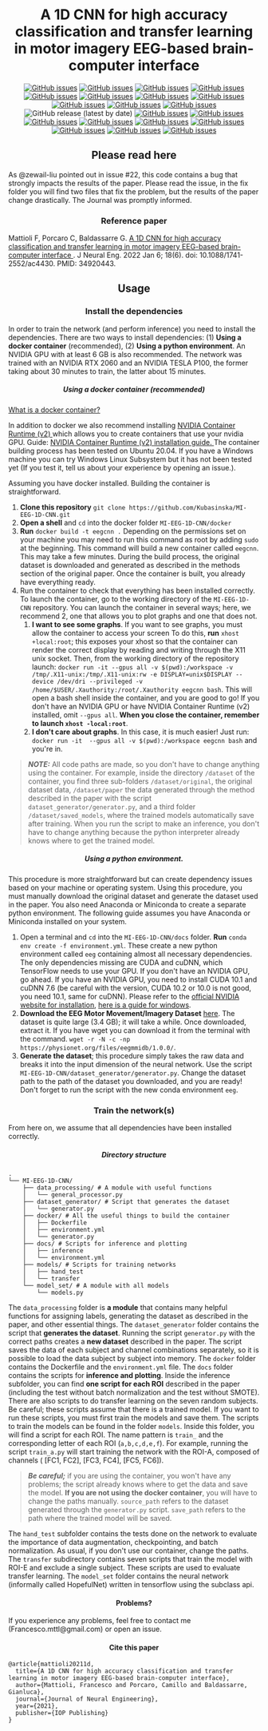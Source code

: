 <h1 align="center" > A 1D CNN for high accuracy classification and transfer learning in motor 
imagery EEG-based brain-computer interface </h1>


<p align="center">
<a href="https://github.com/Kubasinska/MI-EEG-1D-CNN/issues"><img alt="GitHub issues" src="https://img.shields.io/github/issues/Kubasinska/MI-EEG-1D-CNN"></a>
<a href="https://github.com/Kubasinska/MI-EEG-1D-CNN/issues"><img alt="GitHub issues" src="https://img.shields.io/github/forks/kubasinska/MI-EEG-1D-CNN?style=social"></a>
<a href="https://github.com/Kubasinska/MI-EEG-1D-CNN/issues"><img alt="GitHub issues" src="https://img.shields.io/github/forks/kubasinska/MI-EEG-1D-CNN?style=social"></a>
<a href="https://github.com/Kubasinska/MI-EEG-1D-CNN/issues"><img alt="GitHub issues" src="https://img.shields.io/github/stars/kubasinska/MI-EEG-1D-CNN?style=social"></a>
<a href="https://github.com/Kubasinska/MI-EEG-1D-CNN/issues"><img alt="GitHub issues" src="https://img.shields.io/github/watchers/kubasinska/MI-EEG-1D-CNN?style=social"></a>
<a href="https://github.com/Kubasinska/MI-EEG-1D-CNN/blob/master/LICENSE.txt"><img alt="GitHub issues" src="https://img.shields.io/github/license/Kubasinska/MI-EEG-1D-CNN"></a>
<a href="https://twitter.com/intent/tweet?text=Wow:&url=https%3A%2F%2Fgithub.com%2FKubasinska%2FMI-EEG-1D-CNN"><img alt="GitHub issues" src="https://img.shields.io/twitter/url?style=social&url=https%3A%2F%2Fgithub.com%2FKubasinska%2FMI-EEG-1D-CNN"></a>
<a href="https://twitter.com/FrancescoMattio"><img alt="GitHub issues" src="https://img.shields.io/twitter/follow/FrancescoMattio?style=social"></a>
<a href=""><img alt="GitHub issues" src="https://img.shields.io/github/languages/top/kubasinska/MI-EEG-1D-CNN"></a>
<a href=""><img alt="GitHub issues" src="https://img.shields.io/github/languages/code-size/kubasinska/MI-EEG-1D-CNN"></a>
<a href=""><img alt="GitHub issues" src="https://img.shields.io/github/repo-size/kubasinska/MI-EEG-1D-CNN"></a>
<img alt="GitHub release (latest by date)" src="https://img.shields.io/github/v/release/kubasinska/MI-EEG-1D-CNN">
<a href=""><img alt="GitHub issues" src="https://img.shields.io/github/commit-activity/y/kubasinska/MI-EEG-1D-CNN"></a>
<a href=""><img alt="GitHub issues" src="https://img.shields.io/github/last-commit/kubasinska/MI-EEG-1D-CNN"></a>
<a href=""><img alt="GitHub issues" src="https://img.shields.io/github/release-date/kubasinska/MI-EEG-1D-CNN"></a>
<a href="https://doi.org/10.1088/1741-2552/ac4430"><img alt="GitHub issues" src="https://badges.aleen42.com/src/docker.svg"></a>
<a href=""><img alt="GitHub issues" src="https://img.shields.io/badge/Tensorflow%20Version-2.3.0-blueviolet"></a>
<a href="https://doi.org/10.1088/1741-2552/ac4430"><img alt="GitHub issues" src="https://badges.aleen42.com/src/tensorflow.svg"></a>
<a href=""><img alt="GitHub issues" src="https://img.shields.io/badge/Python%20Version-3.8.3-blueviolet"></a>
<a href="https://doi.org/10.1088/1741-2552/ac4430"><img alt="GitHub issues" src="https://badges.aleen42.com/src/python.svg"></a>
<a href="https://doi.org/10.1088/1741-2552/ac4430"><img alt="GitHub issues" src="https://img.shields.io/badge/DOI-https%3A%2F%2Fdoi.org%2F10.1088%2F1741--2552%2Fac4430-success"></a>
 
 
 <h2 align="center" > Please read here </h2>
<div> As @zewail-liu pointed out in issue #22, this code contains a bug that strongly impacts the results of the paper. Please read the issue, in the fix folder you will find two files that fix the problem, but the results of the paper change drastically. The Journal was promptly informed. </div>

<h3 align="center" > Reference paper </h3>
 <div> Mattioli F, Porcaro C, Baldassarre G. <a href="https://iopscience.iop.org/article/10.1088/1741-2552/ac4430">A 1D CNN for high accuracy classification and 
transfer learning in motor imagery EEG-based brain-computer interface </a>. J Neural Eng. 2022 
Jan 6;
18(6). doi: 10.1088/1741-2552/ac4430. PMID: 34920443. </div> 

<h2 align="center" > Usage </h2>

<h3 align="center" > Install the dependencies </h3>

In order to train the network (and perform inference) you need to install the dependencies. There are two ways to install dependencies: (1) **Using a docker container** (recommended), (2) **Using a python environment**. An NVIDIA GPU with at least 6 GB is also recommended. The network was trained with an NVIDIA RTX 2060 and an NVIDIA TESLA P100, the former taking about 30 minutes to train, the latter about 15 minutes.

<h5 align="center" > Using a docker container (recommended) </h5>

<a href="https://www.docker.com/resources/what-container">What is a docker container? </a>
<div>
In addition to docker we also recommend installing <a href="https://developer.nvidia.
com/nvidia-container-runtime#:~:text=NVIDIA%20Container%20Runtime%20is%20a,
desktop%2C%20cloud%20or%20data%20centers.">NVIDIA Container Runtime (v2) </a> which allows you 
to create containers that use your nvidia GPU. Guide: <a href="https://docs.nvidia.
com/datacenter/cloud-native/container-toolkit/install-guide.html">NVIDIA Container Runtime (v2) 
installation guide.
 </a>
The container building process has been tested on Ubuntu 20.04. If you have a Windows machine you can try Windows Linux Subsystem but it has not been tested yet (If you test it, tell us about your experience by opening an issue.).
</div>

Assuming you have docker installed. Building the container is straightforward. 
1. **Clone this repository** `git clone https://github.com/Kubasinska/MI-EEG-1D-CNN.git`
2. **Open a shell** and `cd` into the docker folder `MI-EEG-1D-CNN/docker`
3. **Run** `docker build -t eegcnn .` Depending on the permissions set on your machine you may need to run this command as root by adding `sudo` at the beginning. This command  will build a new container called `eegcnn`. This may take a few minutes. During the build process, the original dataset is downloaded and generated as described in the methods section of the original paper. Once the container is built, you already have everything ready.
4. Run the container to check that everything has been installed correctly. To launch the container, go to the working directory of the `MI-EEG-1D-CNN` repository. You can launch the container in several ways; here, we recommend 2, one that allows you to plot graphs and one that does not.
   1. **I want to see some graphs**. If you want to see graphs, you must allow the container to access your screen To do this, **run** `xhost +local:root`; this exposes your xhost so that the container can render the correct display by reading and writing through the X11 unix socket. Then, from the working directory of the repository launch: ```docker run -it --gpus all -v $(pwd):/workspace -v /tmp/.X11-unix:/tmp/.X11-unix:rw -e DISPLAY=unix$DISPLAY --device /dev/dri --privileged -v /home/$USER/.Xauthority:/root/.Xauthority eegcnn bash```. This will open a bash shell inside the container, and you are good to go! If you don't have an NVIDIA GPU or have NVIDIA Container Runtime (v2) installed, omit `--gpus all`. **When you close the container, remember to launch `xhost -local:root`**.
   2. **I don't care about graphs**. In this case, it is much easier! Just run: `docker run -it 
      --gpus all -v $(pwd):/workspace eegcnn bash` and you're in.

> **_NOTE:_**  All code paths are made, so you don't have to change anything using the container. For example, inside the directory `/dataset` of the container, you find three sub-folders `/dataset/original`, the original dataset data, `/dataset/paper` the data generated through the method described in the paper with the script `dataset_generator/generator.py`, and a third folder `/dataset/saved_models`, where the trained models automatically save after training. When you run the script to make an inference, you don't have to change anything because the python interpreter already knows where to get the trained model.

<h5 align="center" > Using a python environment. </h5>

This procedure is more straightforward but can create dependency issues based on your machine or operating system. Using this procedure, you must manually download the original dataset and generate 
the dataset used in the paper. You also need Anaconda or Miniconda to create a separate python environment. The following guide assumes you have Anaconda or Miniconda installed on your system.

1. Open a terminal and `cd` into the `MI-EEG-1D-CNN/docs` folder. **Run** `conda env create -f environment.yml`. These create a new python environment called `eeg` containing almost all necessary dependencies. The only dependencies missing are CUDA and cuDNN, which TensorFlow needs to use your GPU. If you don't have an NVIDIA GPU, go ahead. If you have an NVIDIA GPU, you need to install CUDA 10.1 and cuDNN 7.6 (be careful with the version, CUDA 10.2 or 10.0 is not good, you need 10.1, same for cuDNN). Please refer to the [official NVIDIA website for installation](https://developer.nvidia.com/cudnn), [here is a guide for windows](https://www.nientepanico.org/2021/02/20/humans-guide-to-tensorflow-gpu/).
2. **Download the EEG Motor Movement/Imagery Dataset** [here](https://physionet.org/content/eegmmidb/1.0.0/). The dataset is quite large (3.4 GB); it will take a while. Once downloaded, extract it. If you have wget you can download it from the terminal with the command. `wget -r -N -c -np https://physionet.org/files/eegmmidb/1.0.0/`.
3. **Generate the dataset**; this procedure simply takes the raw data and breaks it into the input dimension of the neural network. Use the script `MI-EEG-1D-CNN/dataset_generator/generator.py`. Change the dataset path to the path of the dataset you downloaded, and you are ready! Don't forget to run the script with the new conda environment `eeg`.


<h3 align="center" > Train the network(s) </h3>

From here on, we assume that all dependencies have been installed correctly.

<h5 align="center" > Directory structure </h5>

```shell
.
└── MI-EEG-1D-CNN/
    ├── data_processing/ # A module with useful functions
    │   └── general_processor.py
    ├── dataset_generator/ # Script that generates the dataset
    │   └── generator.py
    ├── docker/ # All the useful things to build the container
    │   ├── Dockerfile
    │   ├── environment.yml
    │   └── generator.py
    ├── docs/ # Scripts for inference and plotting
    │   ├── inference
    │   └── environment.yml
    ├── models/ # Scripts for training networks
    │   ├── hand_test
    │   └── transfer
    └── model_set/ # A module with all models
        └── models.py
```

The `data_processing` folder is **a module** that contains many helpful functions for assigning labels, generating the dataset as described in the paper, and other essential things. The `dataset_generator` folder contains the script that **generates the dataset**. Running the script `generator.py` with the correct paths creates a **new dataset** described in the paper. The script saves the data of each subject and channel combinations separately, so it is possible to load the data subject by subject into memory. The `docker` folder contains the Dockerfile and the `environment.yml` file. The `docs` folder contains the scripts for **inference and plotting**. Inside the inference subfolder, you can find **one script for each ROI** described in the paper (including the test without batch normalization and the test without SMOTE). There are also scripts to do transfer learning on the seven random subjects. Be careful; these scripts assume that there is a trained model. If you want to run these scripts, you must first train the models and save them. The scripts to train the models can be found in the folder `models`. Inside this folder, you will find a script for each ROI. The name pattern is `train_` and the corresponding letter of each ROI (`a,b,c,d,e,f`). For example, running the script `train_a.py` will start training the network with the ROI-A, composed of channels ( [FC1, FC2], [FC3, FC4], [FC5, FC6]). 

> **_Be careful;_** if you are using the container, you won't have any problems; the script already knows where to get the data and save the model. **If you are not using the docker container**, you will have to change the paths manually. `source_path` refers to the dataset generated through the `generator.py` script. `save_path` refers to the path where the trained model will be saved.

The `hand_test` subfolder contains the tests done on the network to evaluate the importance of data augmentation, checkpointing, and batch normalization. As usual, if you don't use our container, change the paths. The `transfer` subdirectory contains seven scripts that train the model with ROI-E and exclude a single subject. These scripts are used to evaluate transfer learning. The `model_set` folder contains the neural network (informally called HopefulNet) written in tensorflow using the subclass api.


<h4 align="center" > Problems? </h4>
If you experience any problems, feel free to contact me (Francesco.mttl@gmail.com) or open an issue. 


<h4 align="center" > Cite this paper </h4>

```
@article{mattioli20211d,
  title={A 1D CNN for high accuracy classification and transfer learning in motor imagery EEG-based brain-computer interface},
  author={Mattioli, Francesco and Porcaro, Camillo and Baldassarre, Gianluca},
  journal={Journal of Neural Engineering},
  year={2021},
  publisher={IOP Publishing}
}
```



















